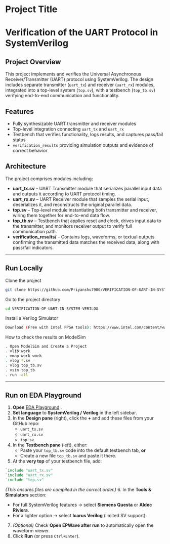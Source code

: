 # Project Title

# Verification of the UART Protocol in SystemVerilog

## Project Overview

This project implements and verifies the Universal Asynchronous Receiver/Transmitter (UART) protocol using SystemVerilog. The design includes separate transmitter (`uart_tx`) and receiver (`uart_rx`) modules, integrated into a top-level system (`top.sv`), with a testbench (`top_tb.sv`) verifying end-to-end communication and functionality.

## Features

- Fully synthesizable UART transmitter and receiver modules  
- Top-level integration connecting `uart_tx` and `uart_rx`  
- Testbench that verifies functionality, logs results, and captures pass/fail status  
- `verification_results` providing simulation outputs and evidence of correct behavior

## Architecture
The project comprises modules including:
- **uart_tx.sv** – UART Transmitter module that serializes parallel input data and outputs it according to UART protocol timing.  
- **uart_rx.sv** – UART Receiver module that samples the serial input, deserializes it, and reconstructs the original parallel data.  
- **top.sv** – Top-level module instantiating both transmitter and receiver, wiring them together for end-to-end data flow.  
- **top_tb.sv** – Testbench that applies reset and clock, drives input data to the transmitter, and monitors receiver output to verify full communication path.  
- **verification_results/** – Contains logs, waveforms, or textual outputs confirming the transmitted data matches the received data, along with pass/fail indicators.

---

## Run Locally

Clone the project

```bash
git clone https://github.com/Priyanshu7900/VERIFICATION-OF-UART-IN-SYSTEM-VERILOG.git
```

Go to the project directory

```bash
cd VERIFICATION-OF-UART-IN-SYSTEM-VERILOG
```

Install a Verilog Simulator

```bash
Download (Free with Intel FPGA tools): https://www.intel.com/content/www/us/en/software-kit/705184/modelsim-intel-fpgas.html
```

How to check the results on ModelSim

```bash
. Open ModelSim and Create a Project
. vlib work
. vmap work work 
. vlog *.sv 
. vlog top_tb.sv
. vsim top_tb 
. run -all
```

---

## Run on EDA Playground

1. **Open** [EDA Playground](https://www.edaplayground.com/) .  
2. **Set language** to **SystemVerilog / Verilog** in the left sidebar.  
3. In the **Design pane** (right), click the **+** and add these files from your GitHub repo:  
   - `uart_tx.sv`  
   - `uart_rx.sv`  
   - `top.sv`  
4. In the **Testbench pane** (left), either:  
   - Paste your `top_tb.sv` code into the default testbench tab, **or**  
   - Create a new file `top_tb.sv` and paste it there.  
5. At the **very top** of your testbench file, add:

```verilog
`include "uart_tx.sv"
`include "uart_rx.sv"
`include "top.sv"
```
*(This ensures files are compiled in the correct order.)*
6. In the **Tools & Simulators** section:  
   - For full SystemVerilog features → select **Siemens Questa** or **Aldec Riviera**.  
   - For a lighter option → select **Icarus Verilog** (limited SV support).  
7. *(Optional)* Check **Open EPWave after run** to automatically open the waveform viewer.  
8. Click **Run** (or press `Ctrl+Enter`). 
